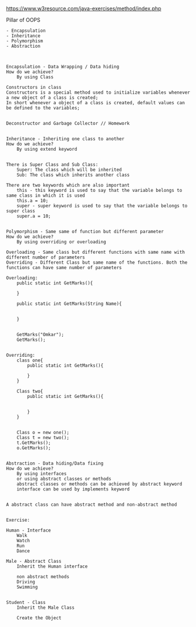 https://www.w3resource.com/java-exercises/method/index.php

Pillar of OOPS

	- Encapsulation
	- Inheritance
	- Polymorphism
	- Abstraction



	Encapsulation - Data Wrapping / Data hiding
	How do we achieve?
		By using Class

	Constructors in class
	Constructors is a special method used to initialize variables whenever a new object of a class is created;
	In short whenever a object of a class is created, default values can be defined to the variables;


	Deconstructor and Garbage Collector // Homework


	Inheritance - Inheriting one class to another
	How do we achieve?
		By using extend keyword


	There is Super Class and Sub Class:
		Super: The class which will be inherited
		Sub: The class which inherits another class

	There are two keywords which are also important
		this - this keyword is used to say that the variable belongs to same class in which it is used
		this.a = 10;
		super - super keyword is used to say that the variable belongs to super class
		super.a = 10;


	Polymorphism - Same same of function but different parameter 
	How do we achieve?
		By using overriding or overloading

	Overloading - Same class but different functions with same name with different number of parameters
	Overriding - Different Class but same name of the functions. Both the functions can have same number of parameters

	Overloading:
		public static int GetMarks(){

		}

		public static int GetMarks(String Name){


		}


		GetMarks("Omkar");
		GetMarks();


	Overriding:
		class one{
			public static int GetMarks(){

			}
		}
		
		Class two{
			public static int GetMarks(){


			}
		}
		

		Class o = new one();
		Class t = new two();
		t.GetMarks();
		o.GetMarks();


	Abstraction - Data hiding/Data fixing
	How do we achieve?
		By using interfaces
		or using abstract classes or methods
		abstract classes or methods can be achieved by abstract keyword
		interface can be used by implements keyword


	A abstract class can have abstract method and non-abstract method

	
	Exercise:
	
	Human - Interface
		Walk
		Watch
		Run
		Dance

	Male - Abstract Class
		Inherit the Human interface

		non abstract methods
		Driving
		Swimming 


	Student - Class
		Inherit the Male Class

		Create the Object

	
